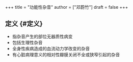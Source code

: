 +++
title = "功能性杂音"
author = ["邓蔚竹"]
draft = false
+++

## 定义 {#定义}

-   指杂音产生的部位无器质性病变
-   包括生理性杂音
-   全身性疾病造成的血流动力学改变的杂音
-   有心脏病理意义的相对性瓣膜关闭不全或狭窄引起的杂音